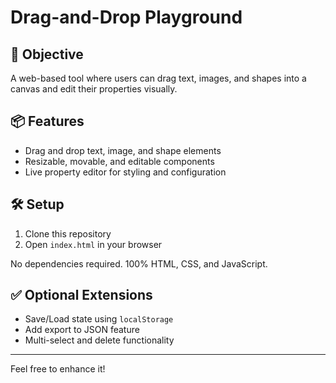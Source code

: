 # Drag-and-Drop Playground

## 🚀 Objective

A web-based tool where users can drag text, images, and shapes into a canvas and edit their properties visually.

## 📦 Features

- Drag and drop text, image, and shape elements
- Resizable, movable, and editable components
- Live property editor for styling and configuration

## 🛠️ Setup

1. Clone this repository
2. Open `index.html` in your browser

No dependencies required. 100% HTML, CSS, and JavaScript.

## ✅ Optional Extensions

- Save/Load state using `localStorage`
- Add export to JSON feature
- Multi-select and delete functionality

---

Feel free to enhance it!
